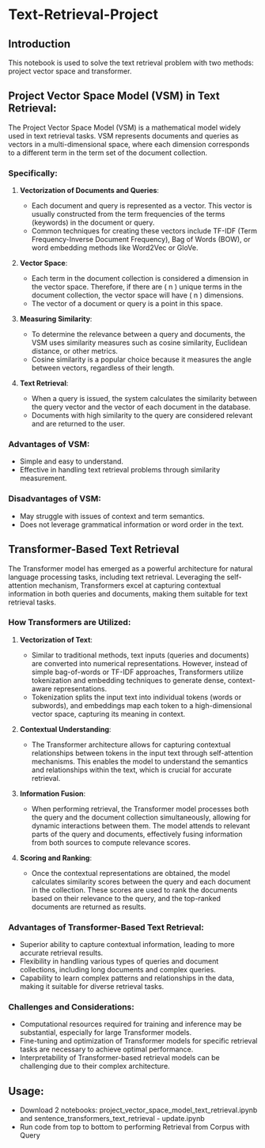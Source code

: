 # Text-Retrieval-Project
## Introduction
This notebook is used to solve the text retrieval problem with two methods: project vector space and transformer.
## Project Vector Space Model (VSM) in Text Retrieval:

The Project Vector Space Model (VSM) is a mathematical model widely used in text retrieval tasks. VSM represents documents and queries as vectors in a multi-dimensional space, where each dimension corresponds to a different term in the term set of the document collection.

### Specifically:

1. **Vectorization of Documents and Queries**:
   - Each document and query is represented as a vector. This vector is usually constructed from the term frequencies of the terms (keywords) in the document or query.
   - Common techniques for creating these vectors include TF-IDF (Term Frequency-Inverse Document Frequency), Bag of Words (BOW), or word embedding methods like Word2Vec or GloVe.

2. **Vector Space**:
   - Each term in the document collection is considered a dimension in the vector space. Therefore, if there are \( n \) unique terms in the document collection, the vector space will have \( n \) dimensions.
   - The vector of a document or query is a point in this space.

3. **Measuring Similarity**:
   - To determine the relevance between a query and documents, the VSM uses similarity measures such as cosine similarity, Euclidean distance, or other metrics.
   - Cosine similarity is a popular choice because it measures the angle between vectors, regardless of their length.

4. **Text Retrieval**:
   - When a query is issued, the system calculates the similarity between the query vector and the vector of each document in the database.
   - Documents with high similarity to the query are considered relevant and are returned to the user.

### Advantages of VSM:
- Simple and easy to understand.
- Effective in handling text retrieval problems through similarity measurement.

### Disadvantages of VSM:
- May struggle with issues of context and term semantics.
- Does not leverage grammatical information or word order in the text.
## Transformer-Based Text Retrieval

The Transformer model has emerged as a powerful architecture for natural language processing tasks, including text retrieval. Leveraging the self-attention mechanism, Transformers excel at capturing contextual information in both queries and documents, making them suitable for text retrieval tasks.

### How Transformers are Utilized:

1. **Vectorization of Text**:
   - Similar to traditional methods, text inputs (queries and documents) are converted into numerical representations. However, instead of simple bag-of-words or TF-IDF approaches, Transformers utilize tokenization and embedding techniques to generate dense, context-aware representations.
   - Tokenization splits the input text into individual tokens (words or subwords), and embeddings map each token to a high-dimensional vector space, capturing its meaning in context.

2. **Contextual Understanding**:
   - The Transformer architecture allows for capturing contextual relationships between tokens in the input text through self-attention mechanisms. This enables the model to understand the semantics and relationships within the text, which is crucial for accurate retrieval.

3. **Information Fusion**:
   - When performing retrieval, the Transformer model processes both the query and the document collection simultaneously, allowing for dynamic interactions between them. The model attends to relevant parts of the query and documents, effectively fusing information from both sources to compute relevance scores.

4. **Scoring and Ranking**:
   - Once the contextual representations are obtained, the model calculates similarity scores between the query and each document in the collection. These scores are used to rank the documents based on their relevance to the query, and the top-ranked documents are returned as results.

### Advantages of Transformer-Based Text Retrieval:
- Superior ability to capture contextual information, leading to more accurate retrieval results.
- Flexibility in handling various types of queries and document collections, including long documents and complex queries.
- Capability to learn complex patterns and relationships in the data, making it suitable for diverse retrieval tasks.

### Challenges and Considerations:
- Computational resources required for training and inference may be substantial, especially for large Transformer models.
- Fine-tuning and optimization of Transformer models for specific retrieval tasks are necessary to achieve optimal performance.
- Interpretability of Transformer-based retrieval models can be challenging due to their complex architecture.
## Usage:
- Download 2 notebooks: project_vector_space_model_text_retrieval.ipynb and sentence_transformers_text_retrieval - update.ipynb
- Run code from top to bottom to performing Retrieval from Corpus with Query
